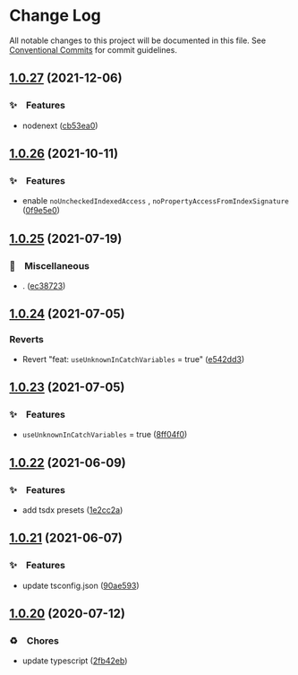 # Change Log

All notable changes to this project will be documented in this file.
See [Conventional Commits](https://conventionalcommits.org) for commit guidelines.

## [1.0.27](https://github.com/bluelovers/ws-node-bluelovers/compare/@bluelovers/tsconfig@1.0.26...@bluelovers/tsconfig@1.0.27) (2021-12-06)


### ✨　Features

* nodenext ([cb53ea0](https://github.com/bluelovers/ws-node-bluelovers/commit/cb53ea020c048edc4320a104fb0a3c3699de87f6))





## [1.0.26](https://github.com/bluelovers/ws-node-bluelovers/compare/@bluelovers/tsconfig@1.0.25...@bluelovers/tsconfig@1.0.26) (2021-10-11)


### ✨　Features

* enable `noUncheckedIndexedAccess` , `noPropertyAccessFromIndexSignature` ([0f9e5e0](https://github.com/bluelovers/ws-node-bluelovers/commit/0f9e5e066f0f85d383287c98cc79f54477589688))





## [1.0.25](https://github.com/bluelovers/ws-node-bluelovers/compare/@bluelovers/tsconfig@1.0.24...@bluelovers/tsconfig@1.0.25) (2021-07-19)


### 🔖　Miscellaneous

* . ([ec38723](https://github.com/bluelovers/ws-node-bluelovers/commit/ec3872360fcc974d0af3ad2c0cde53806e39d29b))





## [1.0.24](https://github.com/bluelovers/ws-node-bluelovers/compare/@bluelovers/tsconfig@1.0.23...@bluelovers/tsconfig@1.0.24) (2021-07-05)


### Reverts

* Revert "feat: `useUnknownInCatchVariables` = true" ([e542dd3](https://github.com/bluelovers/ws-node-bluelovers/commit/e542dd377386f11901f153fa6324b5140729d7f8))





## [1.0.23](https://github.com/bluelovers/ws-node-bluelovers/compare/@bluelovers/tsconfig@1.0.22...@bluelovers/tsconfig@1.0.23) (2021-07-05)


### ✨　Features

* `useUnknownInCatchVariables` = true ([8ff04f0](https://github.com/bluelovers/ws-node-bluelovers/commit/8ff04f05e6fdab418d0b53eb6060e2a8af101188))





## [1.0.22](https://github.com/bluelovers/ws-node-bluelovers/compare/@bluelovers/tsconfig@1.0.21...@bluelovers/tsconfig@1.0.22) (2021-06-09)


### ✨　Features

* add tsdx presets ([1e2cc2a](https://github.com/bluelovers/ws-node-bluelovers/commit/1e2cc2abb9447eca84e9498f12bc47c0359b1ca5))





## [1.0.21](https://github.com/bluelovers/ws-node-bluelovers/compare/@bluelovers/tsconfig@1.0.20...@bluelovers/tsconfig@1.0.21) (2021-06-07)


### ✨　Features

* update tsconfig.json ([90ae593](https://github.com/bluelovers/ws-node-bluelovers/commit/90ae59373c18a0856d7e97548590f2498abf6799))





## [1.0.20](https://github.com/bluelovers/ws-node-bluelovers/compare/@bluelovers/tsconfig@1.0.19...@bluelovers/tsconfig@1.0.20) (2020-07-12)


### ♻️　Chores

* update typescript ([2fb42eb](https://github.com/bluelovers/ws-node-bluelovers/commit/2fb42eb6a6b4afa6702838f7451ca7a663055380))
